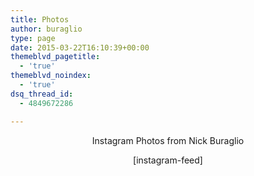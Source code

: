 ```yaml
---
title: Photos
author: buraglio
type: page
date: 2015-03-22T16:10:39+00:00
themeblvd_pagetitle:
  - 'true'
themeblvd_noindex:
  - 'true'
dsq_thread_id:
  - 4849672286

---
```

<p style="text-align: center;">
  Instagram Photos from Nick Buraglio
</p>

<p style="text-align: center;">
  [instagram-feed]
</p>